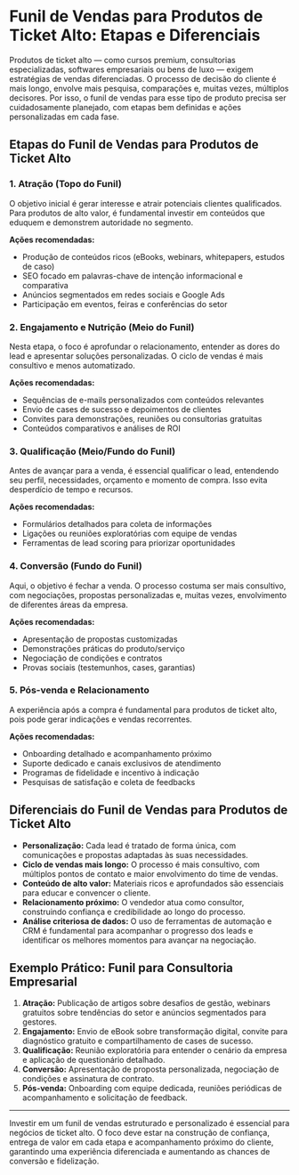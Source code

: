 # Funil de Vendas para Produtos de Ticket Alto: Etapas e Diferenciais

Produtos de ticket alto — como cursos premium, consultorias especializadas, softwares empresariais ou bens de luxo — exigem estratégias de vendas diferenciadas. O processo de decisão do cliente é mais longo, envolve mais pesquisa, comparações e, muitas vezes, múltiplos decisores. Por isso, o funil de vendas para esse tipo de produto precisa ser cuidadosamente planejado, com etapas bem definidas e ações personalizadas em cada fase.

## Etapas do Funil de Vendas para Produtos de Ticket Alto

### 1. **Atração (Topo do Funil)**
O objetivo inicial é gerar interesse e atrair potenciais clientes qualificados. Para produtos de alto valor, é fundamental investir em conteúdos que eduquem e demonstrem autoridade no segmento.

**Ações recomendadas:**
- Produção de conteúdos ricos (eBooks, webinars, whitepapers, estudos de caso)
- SEO focado em palavras-chave de intenção informacional e comparativa
- Anúncios segmentados em redes sociais e Google Ads
- Participação em eventos, feiras e conferências do setor

### 2. **Engajamento e Nutrição (Meio do Funil)**
Nesta etapa, o foco é aprofundar o relacionamento, entender as dores do lead e apresentar soluções personalizadas. O ciclo de vendas é mais consultivo e menos automatizado.

**Ações recomendadas:**
- Sequências de e-mails personalizados com conteúdos relevantes
- Envio de cases de sucesso e depoimentos de clientes
- Convites para demonstrações, reuniões ou consultorias gratuitas
- Conteúdos comparativos e análises de ROI

### 3. **Qualificação (Meio/Fundo do Funil)**
Antes de avançar para a venda, é essencial qualificar o lead, entendendo seu perfil, necessidades, orçamento e momento de compra. Isso evita desperdício de tempo e recursos.

**Ações recomendadas:**
- Formulários detalhados para coleta de informações
- Ligações ou reuniões exploratórias com equipe de vendas
- Ferramentas de lead scoring para priorizar oportunidades

### 4. **Conversão (Fundo do Funil)**
Aqui, o objetivo é fechar a venda. O processo costuma ser mais consultivo, com negociações, propostas personalizadas e, muitas vezes, envolvimento de diferentes áreas da empresa.

**Ações recomendadas:**
- Apresentação de propostas customizadas
- Demonstrações práticas do produto/serviço
- Negociação de condições e contratos
- Provas sociais (testemunhos, cases, garantias)

### 5. **Pós-venda e Relacionamento**
A experiência após a compra é fundamental para produtos de ticket alto, pois pode gerar indicações e vendas recorrentes.

**Ações recomendadas:**
- Onboarding detalhado e acompanhamento próximo
- Suporte dedicado e canais exclusivos de atendimento
- Programas de fidelidade e incentivo à indicação
- Pesquisas de satisfação e coleta de feedbacks

## Diferenciais do Funil de Vendas para Produtos de Ticket Alto

- **Personalização:** Cada lead é tratado de forma única, com comunicações e propostas adaptadas às suas necessidades.
- **Ciclo de vendas mais longo:** O processo é mais consultivo, com múltiplos pontos de contato e maior envolvimento do time de vendas.
- **Conteúdo de alto valor:** Materiais ricos e aprofundados são essenciais para educar e convencer o cliente.
- **Relacionamento próximo:** O vendedor atua como consultor, construindo confiança e credibilidade ao longo do processo.
- **Análise criteriosa de dados:** O uso de ferramentas de automação e CRM é fundamental para acompanhar o progresso dos leads e identificar os melhores momentos para avançar na negociação.

## Exemplo Prático: Funil para Consultoria Empresarial

1. **Atração:** Publicação de artigos sobre desafios de gestão, webinars gratuitos sobre tendências do setor e anúncios segmentados para gestores.
2. **Engajamento:** Envio de eBook sobre transformação digital, convite para diagnóstico gratuito e compartilhamento de cases de sucesso.
3. **Qualificação:** Reunião exploratória para entender o cenário da empresa e aplicação de questionário detalhado.
4. **Conversão:** Apresentação de proposta personalizada, negociação de condições e assinatura de contrato.
5. **Pós-venda:** Onboarding com equipe dedicada, reuniões periódicas de acompanhamento e solicitação de feedback.

---

Investir em um funil de vendas estruturado e personalizado é essencial para negócios de ticket alto. O foco deve estar na construção de confiança, entrega de valor em cada etapa e acompanhamento próximo do cliente, garantindo uma experiência diferenciada e aumentando as chances de conversão e fidelização.
